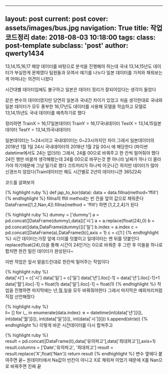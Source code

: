 
---
layout: post
current: post
cover: assets/images/bus.jpg
navigation: True
title: 작업코드정리
date: 2018-08-03 10:18:00
tags:
class: post-template
subclass: 'post'
author: qwerty1434
---



13,14,15,16,17 해양 데이터를 바탕으로 분석을 진행해야 하는데 국내 13,14,15년도 데이터가 부실한게 문제였다
팀원들과 모여서 얘기를 나누다 일본 데이터를 가져와 채워보는게 어떠냐는 의견이 나왔다

시간대별 데이터임에도 불구하고 일본은 데이터 정리가 잘되어있다는 생각이 들었다

같은 변수의 데이터였지만 당연히 일본과 국내간 차이가 있었고 처음 생각한대로 국내와일본 데이터가 모두 풍부한 16,17년도 데이터를 사용해 모델을 학습하고 모델로 13,14,15년도 국내 데이터를 예측하기로 했다 

정리하면 
TrainX = 16,17일본데이터
TrainY = 16,17국내데이터
TestX = 13,14,15일본데이터
TestY = 13,14,15국내데이터

일본데이터는 1~24시이고 
국내데이터는 0~23시까지인 차이
그래서 일본데이터의 2018년 1월 1일 24시 
국내데이터의 2018년 1월 2일 00시 에 해당한다
(파이썬 datetime에서도 24는 없더라)
그래서, 24를 00으로 바꿔주고
한 칸씩 밀어줘야 했다
24인 행만 바꿀까 생각해봤는데 24를 00으로 바꾸는것 뿐 아니라 날짜가 하나 더 올라가야 하기때문에 그냥 밀기로 했다
끄트머리가 하나씩 어긋나긴 하지만 데이터가 많아 신경쓰지 않았다(Train데이터만 해도 시간별로 2년의 데이터니깐 365*2*24)

코드를 살펴보자


{% highlight ruby %}
def jap_to_kor(data):
    data = data.fillna(method='ffill')    
{% endhighlight %}
fillna의 ffill method는
빈 칸을 앞의 값으로 채워준다
DataFrame([1,2,Nan,4]).fillna(method = 'ffill') 하면 [1,2,2,4]가 된다

{% highlight ruby %}
    dummy = ['dummy']
    a = pd.concat([DataFrame(dummy),data])['시']
    a = a.replace(float(24),0)
    b = pd.concat([data,DataFrame(dummy)])['일']
    b.index = a.index
    c = pd.concat([DataFrame(a),DataFrame(b)],axis = 1)
    c = c[1:]
{% endhighlight %}
시간 데이터는가장 앞에 더미를 덧붙이고 
일데이터는 맨 뒤를 덧붙인다
replace(float(24),0)을 통해 시간이 24인거는 0으로 바꿔준 후
그런 후 이들을 하나로 합치면 한칸 밀린 데이터가 완성된다~


이번 작업은 앞서 말씀드린대로 한칸씩 밀어주는 작업이다

{% highlight ruby %}    
    data['시'] = c['시']
    data['일'] = c['일']
    data['년'].iloc[-1] = data['년'].iloc[-1]+1
    data['월'].iloc[-1] = float(1)
    data['일'].iloc[-1] = float(1)
{% endhighlight %}
작업을 진행하면 마지막에는 년,월,일을 모두 바꿔줘야한다
그래서 마지막은 예외처리처럼 직접 선언해줬다

{% highlight ruby %}        
    li= [] 
    for i,_ in enumerate(data.index):
        e = datetime(int(data['년'][i]),
                         int(data['월'][i]),
                         int(data['일'][i]),
                         int(data['시'][i]))
        li.append(str(e))
{% endhighlight %}
이렇게 바꾼 시간데이터를 다시 합쳐주고 

{% highlight ruby %}        
        result = pd.concat([DataFrame(li),data['유의파고'],data['최대파고']],axis=1)
        result.columns = ['Date','유의파고', '최대파고']
        result = result.replace('X',float('Nan'))
    return result
{% endhighlight %}
변수 옆에다 붙여주면 끝~
원데이터에서 Na값이 빈칸이 아니고 X로 채워져 이었기 때문에 X를 Nan으로 바꿔주면 진짜 끝
